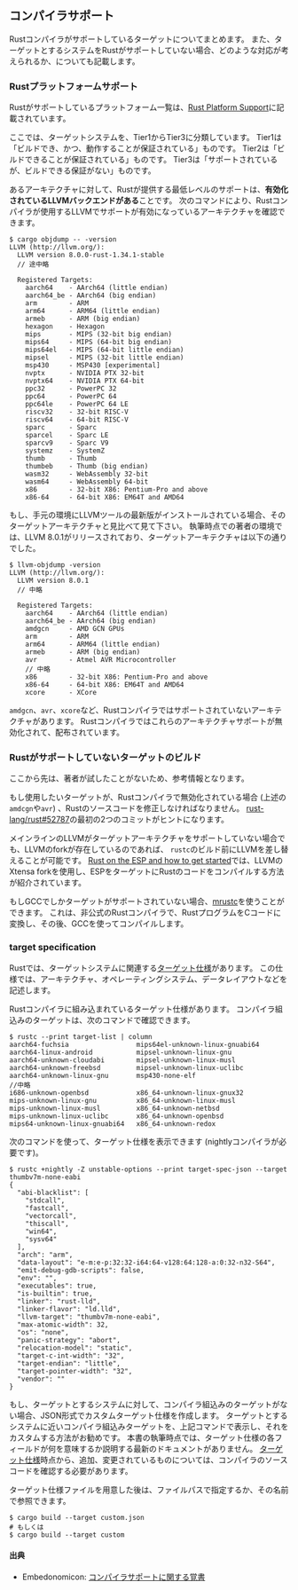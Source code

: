 ## コンパイラサポート

Rustコンパイラがサポートしているターゲットについてまとめます。
また、ターゲットとするシステムをRustがサポートしていない場合、どのような対応が考えられるか、についても記載します。

### Rustプラットフォームサポート

Rustがサポートしているプラットフォーム一覧は、[Rust Platform Support]に記載されています。

[Rust Platform Support]: https://forge.rust-lang.org/platform-support.html

ここでは、ターゲットシステムを、Tier1からTier3に分類しています。
Tier1は「ビルドでき、かつ、動作することが保証されている」ものです。
Tier2は「ビルドできることが保証されている」ものです。
Tier3は「サポートされているが、ビルドできる保証がない」ものです。

あるアーキテクチャに対して、Rustが提供する最低レベルのサポートは、**有効化されているLLVMバックエンドがある**ことです。
次のコマンドにより、Rustコンパイラが使用するLLVMでサポートが有効になっているアーキテクチャを確認できます。

```
$ cargo objdump -- -version
LLVM (http://llvm.org/):
  LLVM version 8.0.0-rust-1.34.1-stable
  // 途中略

  Registered Targets:
    aarch64    - AArch64 (little endian)
    aarch64_be - AArch64 (big endian)
    arm        - ARM
    arm64      - ARM64 (little endian)
    armeb      - ARM (big endian)
    hexagon    - Hexagon
    mips       - MIPS (32-bit big endian)
    mips64     - MIPS (64-bit big endian)
    mips64el   - MIPS (64-bit little endian)
    mipsel     - MIPS (32-bit little endian)
    msp430     - MSP430 [experimental]
    nvptx      - NVIDIA PTX 32-bit
    nvptx64    - NVIDIA PTX 64-bit
    ppc32      - PowerPC 32
    ppc64      - PowerPC 64
    ppc64le    - PowerPC 64 LE
    riscv32    - 32-bit RISC-V
    riscv64    - 64-bit RISC-V
    sparc      - Sparc
    sparcel    - Sparc LE
    sparcv9    - Sparc V9
    systemz    - SystemZ
    thumb      - Thumb
    thumbeb    - Thumb (big endian)
    wasm32     - WebAssembly 32-bit
    wasm64     - WebAssembly 64-bit
    x86        - 32-bit X86: Pentium-Pro and above
    x86-64     - 64-bit X86: EM64T and AMD64
```

もし、手元の環境にLLVMツールの最新版がインストールされている場合、そのターゲットアーキテクチャと見比べて見て下さい。
執筆時点での著者の環境では、LLVM 8.0.1がリリースされており、ターゲットアーキテクチャは以下の通りでした。

```
$ llvm-objdump -version
LLVM (http://llvm.org/):
  LLVM version 8.0.1
  // 中略

  Registered Targets:
    aarch64    - AArch64 (little endian)
    aarch64_be - AArch64 (big endian)
    amdgcn     - AMD GCN GPUs
    arm        - ARM
    arm64      - ARM64 (little endian)
    armeb      - ARM (big endian)
    avr        - Atmel AVR Microcontroller
    // 中略
    x86        - 32-bit X86: Pentium-Pro and above
    x86-64     - 64-bit X86: EM64T and AMD64
    xcore      - XCore
```

`amdgcn`、`avr`、`xcore`など、Rustコンパイラではサポートされていないアーキテクチャがあります。
Rustコンパイラではこれらのアーキテクチャサポートが無効化されて、配布されています。

### Rustがサポートしていないターゲットのビルド

ここから先は、著者が試したことがないため、参考情報となります。

もし使用したいターゲットが、Rustコンパイラで無効化されている場合 (上述の`amdcgn`や`avr`) 、Rustのソースコードを修正しなければなりません。
[rust-lang/rust#52787]の最初の2つのコミットがヒントになります。

[rust-lang/rust#52787]: https://github.com/rust-lang/rust/pull/52787

メインラインのLLVMがターゲットアーキテクチャをサポートしていない場合でも、LLVMのforkが存在しているのであれば、
`rustc`のビルド前にLLVMを差し替えることが可能です。
[Rust on the ESP and how to get started]では、LLVMのXtensa forkを使用し、ESPをターゲットにRustのコードをコンパイルする方法が紹介されています。

[Rust on the ESP and how to get started]: https://dentrassi.de/2019/06/16/rust-on-the-esp-and-how-to-get-started/

もしGCCでしかターゲットがサポートされていない場合、[mrustc]を使うことができます。
これは、非公式のRustコンパイラで、RustプログラムをCコードに変換し、その後、GCCを使ってコンパイルします。

[mrustc]: https://github.com/thepowersgang/mrustc

### target specification

Rustでは、ターゲットシステムに関連する[ターゲット仕様]があります。
この仕様では、アーキテクチャ、オペレーティングシステム、データレイアウトなどを記述します。

[ターゲット仕様]: https://github.com/rust-lang/rfcs/blob/master/text/0131-target-specification.md

Rustコンパイラに組み込まれているターゲット仕様があります。
コンパイラ組込みのターゲットは、次のコマンドで確認できます。

```
$ rustc --print target-list | column
aarch64-fuchsia                 mips64el-unknown-linux-gnuabi64
aarch64-linux-android           mipsel-unknown-linux-gnu
aarch64-unknown-cloudabi        mipsel-unknown-linux-musl
aarch64-unknown-freebsd         mipsel-unknown-linux-uclibc
aarch64-unknown-linux-gnu       msp430-none-elf
//中略
i686-unknown-openbsd            x86_64-unknown-linux-gnux32
mips-unknown-linux-gnu          x86_64-unknown-linux-musl
mips-unknown-linux-musl         x86_64-unknown-netbsd
mips-unknown-linux-uclibc       x86_64-unknown-openbsd
mips64-unknown-linux-gnuabi64   x86_64-unknown-redox
```

次のコマンドを使って、ターゲット仕様を表示できます (nightlyコンパイラが必要です)。

```
$ rustc +nightly -Z unstable-options --print target-spec-json --target thumbv7m-none-eabi
{
  "abi-blacklist": [
    "stdcall",
    "fastcall",
    "vectorcall",
    "thiscall",
    "win64",
    "sysv64"
  ],
  "arch": "arm",
  "data-layout": "e-m:e-p:32:32-i64:64-v128:64:128-a:0:32-n32-S64",
  "emit-debug-gdb-scripts": false,
  "env": "",
  "executables": true,
  "is-builtin": true,
  "linker": "rust-lld",
  "linker-flavor": "ld.lld",
  "llvm-target": "thumbv7m-none-eabi",
  "max-atomic-width": 32,
  "os": "none",
  "panic-strategy": "abort",
  "relocation-model": "static",
  "target-c-int-width": "32",
  "target-endian": "little",
  "target-pointer-width": "32",
  "vendor": ""
}
```

もし、ターゲットとするシステムに対して、コンパイラ組込みのターゲットがない場合、JSON形式でカスタムターゲット仕様を作成します。
ターゲットとするシステムに近いコンパイラ組込みターゲットを、上記コマンドで表示し、それをカスタムする方法がお勧めです。
本書の執筆時点では、ターゲット仕様の各フィールドが何を意味するか説明する最新のドキュメントがありません。
[ターゲット仕様]時点から、追加、変更されているものについては、コンパイラのソースコードを確認する必要があります。

ターゲット仕様ファイルを用意した後は、ファイルパスで指定するか、その名前で参照できます。

```
$ cargo build --target custom.json
# もしくは
$ cargo build --target custom
```

#### 出典

- Embedonomicon: [コンパイラサポートに関する覚書]

[コンパイラサポートに関する覚書]: https://tomoyuki-nakabayashi.github.io/embedonomicon/compiler-support.html